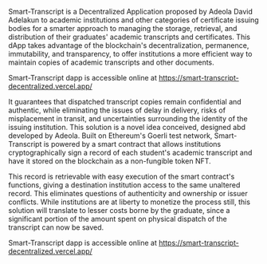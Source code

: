 Smart-Transcript is a Decentralized Application proposed by Adeola David Adelakun to academic institutions and other categories of certificate issuing bodies for a smarter approach to managing the storage, retrieval, and distribution of their graduates' academic transcripts and certificates. This dApp takes advantage of the blockchain's decentralization, permanence, immutability, and transparency, to offer institutions a more efficient way to maintain copies of academic transcripts and other documents.

Smart-Transcript dapp is accessible online at https://smart-transcript-decentralized.vercel.app/


It guarantees that dispatched transcript copies remain confidential and authentic, while eliminating the issues of delay in delivery, risks of misplacement in transit, and uncertainties surrounding the identity of the issuing institution. This solution is a novel idea conceived, designed abd developed by Adeola. Built on Ethereum's Goerli test network, Smart-Transcript is powered by a smart contract that allows institutions cryptographically sign a record of each student's academic transcript and have it stored on the blockchain as a non-fungible token NFT.

This record is retrievable with easy execution of the smart contract's functions, giving a destination institution access to the same unaltered record. This eliminates questions of authenticity and ownership or issuer conflicts. While institutions are at liberty to monetize the process still, this solution will translate to lesser costs borne by the graduate, since a significant portion of the amount spent on physical dispatch of the transcript can now be saved.

Smart-Transcript dapp is accessible online at https://smart-transcript-decentralized.vercel.app/

